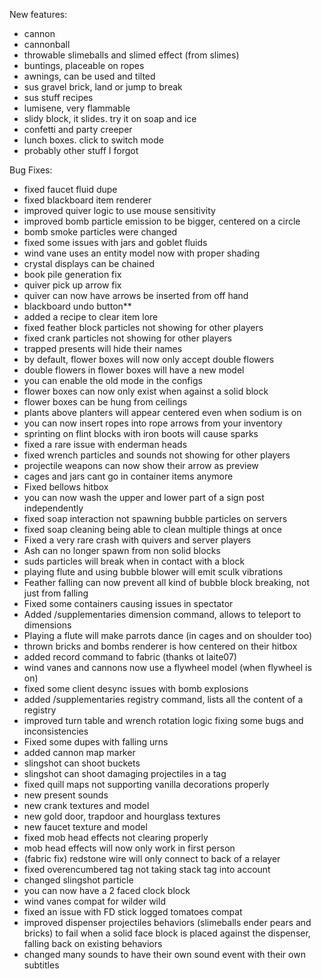 New features:
- cannon
- cannonball
- throwable slimeballs and slimed effect (from slimes)
- buntings, placeable on ropes
- awnings, can be used and tilted
- sus gravel brick, land or jump to break
- sus stuff recipes
- lumisene, very flammable
- slidy block, it slides. try it on soap and ice
- confetti and party creeper
- lunch boxes. click to switch mode
- probably other stuff I forgot

Bug Fixes:
- fixed faucet fluid dupe
- fixed blackboard item renderer
- improved quiver logic to use mouse sensitivity
- improved bomb particle emission to be bigger, centered on a circle
- bomb smoke particles were changed
- fixed some issues with jars and goblet fluids
- wind vane uses an entity model now with proper shading
- crystal displays can be chained
- book pile generation fix
- quiver pick up arrow fix
- quiver can now have arrows be inserted from off hand
- blackboard undo button**
- added a recipe to clear item lore
- fixed feather block particles not showing for other players
- fixed crank particles not showing for other players
- trapped presents will hide their names
- by default, flower boxes will now only accept double flowers
- double flowers in flower boxes will have a new model
- you can enable the old mode in the configs
- flower boxes can now only exist when against a solid block
- flower boxes can be hung from ceilings
- plants above planters will appear centered even when sodium is on
- you can now insert ropes into rope arrows from your inventory
- sprinting on flint blocks with iron boots will cause sparks
- fixed a rare issue with enderman heads
- fixed wrench particles and sounds not showing for other players
- projectile weapons can now show their arrow as preview
- cages and jars cant go in container items anymore
- Fixed bellows hitbox
- you can now wash the upper and lower part of a sign post independently
- fixed soap interaction not spawning bubble particles on servers
- fixed soap cleaning being able to clean multiple things at once
- Fixed a very rare crash with quivers and server players
- Ash can no longer spawn from non solid blocks
- suds particles will break when in contact with a block
- playing flute and using bubble blower will emit sculk vibrations
- Feather falling can now prevent all kind of bubble block breaking, not just from falling
- Fixed some containers causing issues in spectator
- Added /supplementaries dimension command, allows to teleport to dimensions
- Playing a flute will make parrots dance (in cages and on shoulder too)
- thrown bricks and bombs renderer is how centered on their hitbox
- added record command to fabric (thanks ot laite07)
- wind vanes and cannons now use a flywheel model (when flywheel is on)
- fixed some client desync issues with bomb explosions
- added /supplementaries registry command, lists all the content of a registry
- improved turn table and wrench rotation logic fixing some bugs and inconsistencies
- Fixed some dupes with falling urns
- added cannon map marker
- slingshot can shoot buckets
- slingshot can shoot damaging projectiles in a tag
- fixed quill maps not supporting vanilla decorations properly
- new present sounds
- new crank textures and model
- new gold door, trapdoor and hourglass textures
- new faucet texture and model
- fixed mob head effects not clearing properly
- mob head effects will now only work in first person
- (fabric fix) redstone wire will only connect to back of a relayer
- fixed overencumbered tag not taking stack tag into account
- changed slingshot particle
- you can now have a 2 faced clock block
- wind vanes compat for wilder wild
- fixed an issue with FD stick logged tomatoes compat
- improved dispenser projectiles behaviors (slimeballs ender pears and bricks) to fail when a solid face block is placed against the dispenser, falling back on existing behaviors
- changed many sounds to have their own sound event with their own subtitles